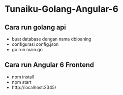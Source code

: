 # Tunaiku-Golang-Angular-6

<h2>Cara run golang api</h2>

<ul>
  <li>buat database dengan nama dbloaning</li>
  <li>configurasi config.json</li>
  <li>go run main.go</li>
</ul> 

<h2>Cara run Angular 6 Frontend</h2>
<ul>
  <li>npm install</li>
  <li>npm start</li>
  <li>http://localhost:2345/</li>
</ul>
